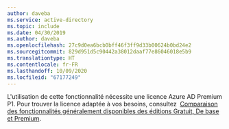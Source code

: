 ```yaml
---
author: daveba
ms.service: active-directory
ms.topic: include
ms.date: 04/30/2019
ms.author: daveba
ms.openlocfilehash: 27c9d0ea6bcb0bff46f3ff9d33b00624b0bd24e2
ms.sourcegitcommit: 829d951d5c90442a38012daaf77e86046018e5b9
ms.translationtype: HT
ms.contentlocale: fr-FR
ms.lasthandoff: 10/09/2020
ms.locfileid: "67177249"
---
```

L'utilisation de cette fonctionnalité nécessite une licence Azure AD Premium P1. Pour trouver la licence adaptée à vos besoins, consultez  [Comparaison des fonctionnalités généralement disponibles des éditions Gratuit, De base et Premium](https://azure.microsoft.com/pricing/details/active-directory/).